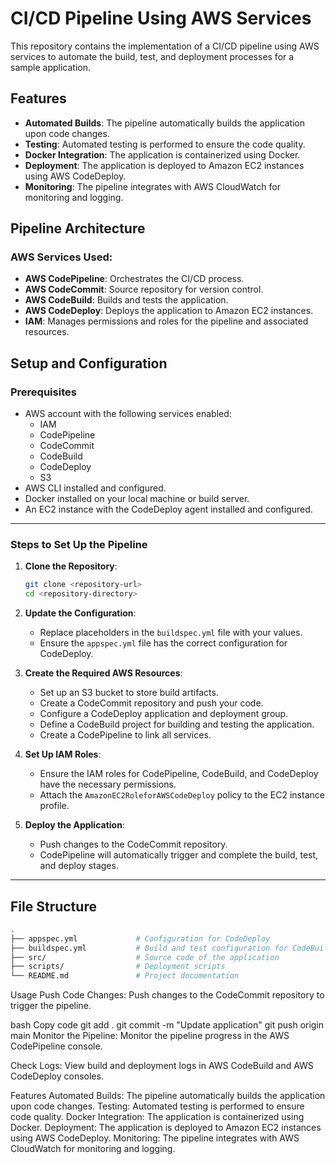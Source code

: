 # CI/CD Pipeline Using AWS Services

This repository contains the implementation of a CI/CD pipeline using AWS services to automate the build, test, and deployment processes for a sample application.

## Features
- **Automated Builds**: The pipeline automatically builds the application upon code changes.
- **Testing**: Automated testing is performed to ensure the code quality.
- **Docker Integration**: The application is containerized using Docker.
- **Deployment**: The application is deployed to Amazon EC2 instances using AWS CodeDeploy.
- **Monitoring**: The pipeline integrates with AWS CloudWatch for monitoring and logging.

## Pipeline Architecture

### AWS Services Used:
- **AWS CodePipeline**: Orchestrates the CI/CD process.
- **AWS CodeCommit**: Source repository for version control.
- **AWS CodeBuild**: Builds and tests the application.
- **AWS CodeDeploy**: Deploys the application to Amazon EC2 instances.
- **IAM**: Manages permissions and roles for the pipeline and associated resources.

## Setup and Configuration

### Prerequisites
- AWS account with the following services enabled:
  - IAM
  - CodePipeline
  - CodeCommit
  - CodeBuild
  - CodeDeploy
  - S3
- AWS CLI installed and configured.
- Docker installed on your local machine or build server.
- An EC2 instance with the CodeDeploy agent installed and configured.

---

### Steps to Set Up the Pipeline

1. **Clone the Repository**:
    ```bash
    git clone <repository-url>
    cd <repository-directory>
    ```

2. **Update the Configuration**:
    - Replace placeholders in the `buildspec.yml` file with your values.
    - Ensure the `appspec.yml` file has the correct configuration for CodeDeploy.

3. **Create the Required AWS Resources**:
    - Set up an S3 bucket to store build artifacts.
    - Create a CodeCommit repository and push your code.
    - Configure a CodeDeploy application and deployment group.
    - Define a CodeBuild project for building and testing the application.
    - Create a CodePipeline to link all services.

4. **Set Up IAM Roles**:
    - Ensure the IAM roles for CodePipeline, CodeBuild, and CodeDeploy have the necessary permissions.
    - Attach the `AmazonEC2RoleforAWSCodeDeploy` policy to the EC2 instance profile.

5. **Deploy the Application**:
    - Push changes to the CodeCommit repository.
    - CodePipeline will automatically trigger and complete the build, test, and deploy stages.

---

## File Structure

```bash
.
├── appspec.yml             # Configuration for CodeDeploy
├── buildspec.yml           # Build and test configuration for CodeBuild
├── src/                    # Source code of the application
├── scripts/                # Deployment scripts
└── README.md               # Project documentation
```
Usage
Push Code Changes: Push changes to the CodeCommit repository to trigger the pipeline.

bash
Copy code
git add .
git commit -m "Update application"
git push origin main
Monitor the Pipeline: Monitor the pipeline progress in the AWS CodePipeline console.

Check Logs: View build and deployment logs in AWS CodeBuild and AWS CodeDeploy consoles.

Features
Automated Builds: The pipeline automatically builds the application upon code changes.
Testing: Automated testing is performed to ensure code quality.
Docker Integration: The application is containerized using Docker.
Deployment: The application is deployed to Amazon EC2 instances using AWS CodeDeploy.
Monitoring: The pipeline integrates with AWS CloudWatch for monitoring and logging.
